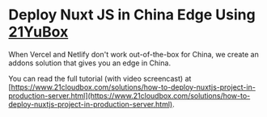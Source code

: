 # Deploy Nuxt JS in China Edge Using [21YuBox](https://www.21cloudbox.com/)

When Vercel and Netlify don't work out-of-the-box for China, we create an addons solution that gives you an edge in China.

You can read the full tutorial (with video screencast) at [https://www.21cloudbox.com/solutions/how-to-deploy-nuxtjs-project-in-production-server.html](https://www.21cloudbox.com/solutions/how-to-deploy-nuxtjs-project-in-production-server.html).


